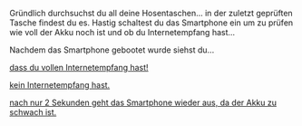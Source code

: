 Gründlich durchsuchst du all deine Hosentaschen...
in der zuletzt geprüften Tasche findest du es. Hastig schaltest du das Smartphone 
ein um zu prüfen wie voll der Akku noch ist und ob du Internetempfang hast...

Nachdem das Smartphone gebootet wurde siehst du...

[dass du vollen Internetempfang hast!](Internet/Internet/Internet.md)

[kein Internetempfang hast.](Internet/keinInternet/keinInternet.md)

[nach nur 2 Sekunden geht das Smartphone wieder aus, da der Akku zu schwach ist.](Internet/keinAkku/keinAkku.md)